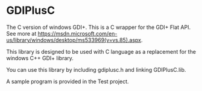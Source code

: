 # GDIPlusC
The C version of windows GDI+. This is a C wrapper for the GDI+ Flat API. See more at https://msdn.microsoft.com/en-us/library/windows/desktop/ms533969(v=vs.85).aspx.

This library is designed to be used with C language as a replacement for the windows C++ GDI+ library. 

You can use this library by including gdiplusc.h and linking GDIPlusC.lib.

A sample program is provided in the Test project.
